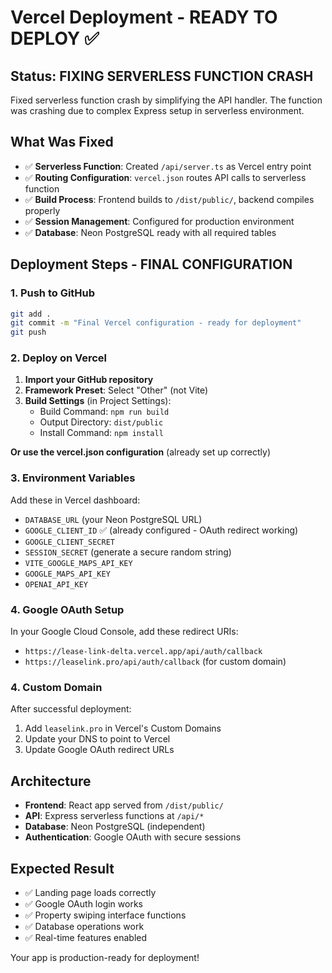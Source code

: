 # Vercel Deployment - READY TO DEPLOY ✅

## Status: FIXING SERVERLESS FUNCTION CRASH

Fixed serverless function crash by simplifying the API handler. The function was crashing due to complex Express setup in serverless environment.

## What Was Fixed
- ✅ **Serverless Function**: Created `/api/server.ts` as Vercel entry point
- ✅ **Routing Configuration**: `vercel.json` routes API calls to serverless function
- ✅ **Build Process**: Frontend builds to `/dist/public/`, backend compiles properly
- ✅ **Session Management**: Configured for production environment
- ✅ **Database**: Neon PostgreSQL ready with all required tables

## Deployment Steps - FINAL CONFIGURATION

### 1. Push to GitHub
```bash
git add .
git commit -m "Final Vercel configuration - ready for deployment"
git push
```

### 2. Deploy on Vercel
1. **Import your GitHub repository**
2. **Framework Preset**: Select "Other" (not Vite)
3. **Build Settings** (in Project Settings):
   - Build Command: `npm run build`
   - Output Directory: `dist/public`
   - Install Command: `npm install`

**Or use the vercel.json configuration** (already set up correctly)

### 3. Environment Variables
Add these in Vercel dashboard:
- `DATABASE_URL` (your Neon PostgreSQL URL)
- `GOOGLE_CLIENT_ID` ✅ (already configured - OAuth redirect working)
- `GOOGLE_CLIENT_SECRET`
- `SESSION_SECRET` (generate a secure random string)
- `VITE_GOOGLE_MAPS_API_KEY`
- `GOOGLE_MAPS_API_KEY`
- `OPENAI_API_KEY`

### 4. Google OAuth Setup
In your Google Cloud Console, add these redirect URIs:
- `https://lease-link-delta.vercel.app/api/auth/callback`
- `https://leaselink.pro/api/auth/callback` (for custom domain)

### 4. Custom Domain
After successful deployment:
1. Add `leaselink.pro` in Vercel's Custom Domains
2. Update your DNS to point to Vercel
3. Update Google OAuth redirect URLs

## Architecture
- **Frontend**: React app served from `/dist/public/`
- **API**: Express serverless functions at `/api/*`
- **Database**: Neon PostgreSQL (independent)
- **Authentication**: Google OAuth with secure sessions

## Expected Result
- ✅ Landing page loads correctly
- ✅ Google OAuth login works
- ✅ Property swiping interface functions
- ✅ Database operations work
- ✅ Real-time features enabled

Your app is production-ready for deployment!